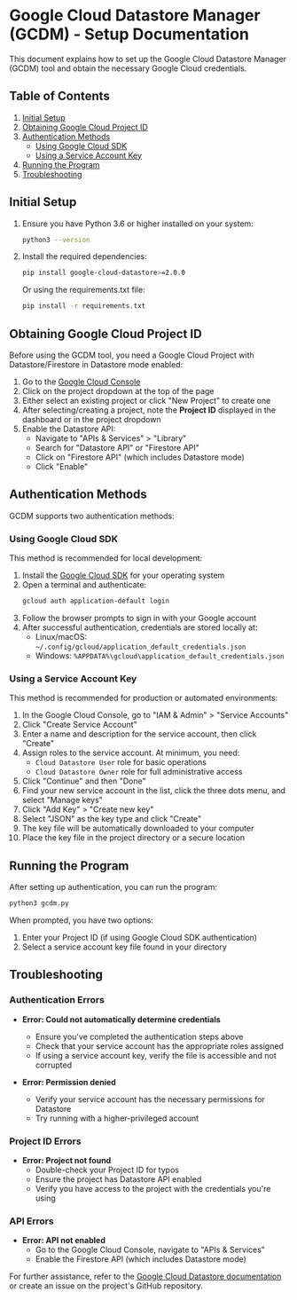 # Google Cloud Datastore Manager (GCDM) - Setup Documentation

This document explains how to set up the Google Cloud Datastore Manager (GCDM) tool and obtain the necessary Google Cloud credentials.

## Table of Contents
1. [Initial Setup](#initial-setup)
2. [Obtaining Google Cloud Project ID](#obtaining-google-cloud-project-id)
3. [Authentication Methods](#authentication-methods)
   - [Using Google Cloud SDK](#using-google-cloud-sdk)
   - [Using a Service Account Key](#using-a-service-account-key)
4. [Running the Program](#running-the-program)
5. [Troubleshooting](#troubleshooting)

## Initial Setup

1. Ensure you have Python 3.6 or higher installed on your system:
   ```bash
   python3 --version
   ```

2. Install the required dependencies:
   ```bash
   pip install google-cloud-datastore>=2.0.0
   ```
   Or using the requirements.txt file:
   ```bash
   pip install -r requirements.txt
   ```

## Obtaining Google Cloud Project ID

Before using the GCDM tool, you need a Google Cloud Project with Datastore/Firestore in Datastore mode enabled:

1. Go to the [Google Cloud Console](https://console.cloud.google.com/)
2. Click on the project dropdown at the top of the page
3. Either select an existing project or click "New Project" to create one
4. After selecting/creating a project, note the **Project ID** displayed in the dashboard or in the project dropdown
5. Enable the Datastore API:
   - Navigate to "APIs & Services" > "Library"
   - Search for "Datastore API" or "Firestore API"
   - Click on "Firestore API" (which includes Datastore mode)
   - Click "Enable"

## Authentication Methods

GCDM supports two authentication methods:

### Using Google Cloud SDK

This method is recommended for local development:

1. Install the [Google Cloud SDK](https://cloud.google.com/sdk/docs/install) for your operating system
2. Open a terminal and authenticate:
   ```bash
   gcloud auth application-default login
   ```
3. Follow the browser prompts to sign in with your Google account
4. After successful authentication, credentials are stored locally at:
   - Linux/macOS: `~/.config/gcloud/application_default_credentials.json`
   - Windows: `%APPDATA%\gcloud\application_default_credentials.json`

### Using a Service Account Key

This method is recommended for production or automated environments:

1. In the Google Cloud Console, go to "IAM & Admin" > "Service Accounts"
2. Click "Create Service Account"
3. Enter a name and description for the service account, then click "Create"
4. Assign roles to the service account. At minimum, you need:
   - `Cloud Datastore User` role for basic operations
   - `Cloud Datastore Owner` role for full administrative access
5. Click "Continue" and then "Done"
6. Find your new service account in the list, click the three dots menu, and select "Manage keys"
7. Click "Add Key" > "Create new key"
8. Select "JSON" as the key type and click "Create"
9. The key file will be automatically downloaded to your computer
10. Place the key file in the project directory or a secure location

## Running the Program

After setting up authentication, you can run the program:

```bash
python3 gcdm.py
```

When prompted, you have two options:
1. Enter your Project ID (if using Google Cloud SDK authentication)
2. Select a service account key file found in your directory

## Troubleshooting

### Authentication Errors

- **Error: Could not automatically determine credentials**
  - Ensure you've completed the authentication steps above
  - Check that your service account has the appropriate roles assigned
  - If using a service account key, verify the file is accessible and not corrupted

- **Error: Permission denied**
  - Verify your service account has the necessary permissions for Datastore
  - Try running with a higher-privileged account

### Project ID Errors

- **Error: Project not found**
  - Double-check your Project ID for typos
  - Ensure the project has Datastore API enabled
  - Verify you have access to the project with the credentials you're using

### API Errors

- **Error: API not enabled**
  - Go to the Google Cloud Console, navigate to "APIs & Services"
  - Enable the Firestore API (which includes Datastore mode)

For further assistance, refer to the [Google Cloud Datastore documentation](https://cloud.google.com/datastore/docs) or create an issue on the project's GitHub repository.
